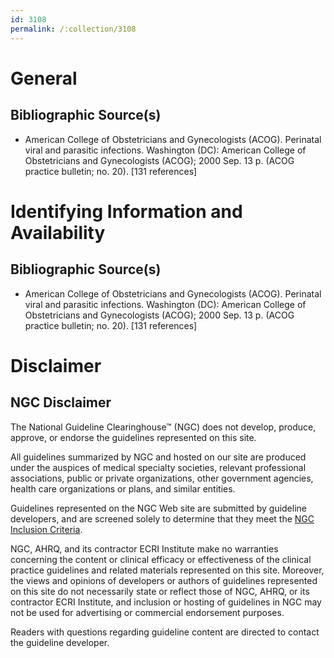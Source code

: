 ```yaml
---
id: 3108
permalink: /:collection/3108
---
```


# General

## Bibliographic Source(s)

- American College of Obstetricians and Gynecologists (ACOG). Perinatal viral and parasitic infections. Washington (DC): American College of Obstetricians and Gynecologists (ACOG); 2000 Sep. 13 p. (ACOG practice bulletin; no. 20). [131 references]

# Identifying Information and Availability

## Bibliographic Source(s)

- American College of Obstetricians and Gynecologists (ACOG). Perinatal viral and parasitic infections. Washington (DC): American College of Obstetricians and Gynecologists (ACOG); 2000 Sep. 13 p. (ACOG practice bulletin; no. 20). [131 references]

# Disclaimer

## NGC Disclaimer

The National Guideline Clearinghouse™ (NGC) does not develop, produce, approve, or endorse the guidelines represented on this site.

All guidelines summarized by NGC and hosted on our site are produced under the auspices of medical specialty societies, relevant professional associations, public or private organizations, other government agencies, health care organizations or plans, and similar entities.

Guidelines represented on the NGC Web site are submitted by guideline developers, and are screened solely to determine that they meet the [NGC Inclusion Criteria](/help-and-about/summaries/inclusion-criteria).

NGC, AHRQ, and its contractor ECRI Institute make no warranties concerning the content or clinical efficacy or effectiveness of the clinical practice guidelines and related materials represented on this site. Moreover, the views and opinions of developers or authors of guidelines represented on this site do not necessarily state or reflect those of NGC, AHRQ, or its contractor ECRI Institute, and inclusion or hosting of guidelines in NGC may not be used for advertising or commercial endorsement purposes.

Readers with questions regarding guideline content are directed to contact the guideline developer.

